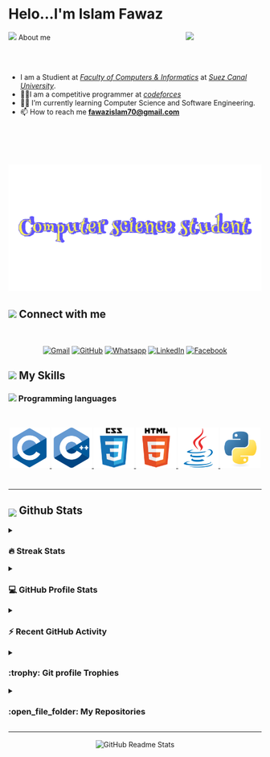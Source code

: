 <body>

<h1>Helo...I'm Islam Fawaz</h1>
<img src = "https://i.pinimg.com/originals/3f/7e/4e/3f7e4eff7c96e9fe4b8b4b1ff3f7bdb5.gif" width = 6.5%> About me

<img align="right" src="https://www.freecoursesandbooks.net/wp-content/uploads/2022/03/18a4949fc9c8067172d3b96e302e7097.gif" width=30%>

<br><br>	  
- I am a Studient at [*Faculty of Computers & Informatics*](http://suez.edu.eg/ar/%d9%83%d9%84%d9%8a%d8%a9-%d8%a7%d9%84%d8%ad%d8%a7%d8%b3%d8%a8%d8%a7%d8%aa-%d9%88%d8%a7%d9%84%d9%85%d8%b9%d9%84%d9%88%d9%85%d8%a7%d8%aa/) at [*Suez Canal University*](http://suez.edu.eg/ar/). 
- 👨‍💻I am a competitive programmer at [*codeforces*](https://codeforces.com/profile/islamfawaz)
- :student: I’m currently learning Computer Science and Software Engineering.
- 📫 How to reach me **fawazislam70@gmail.com**
<br><br><br><br>
	  
 #
 <p align="center">
<img src="https://github.com/Slama305/slama305/blob/main/5c3a5a33-5c96-46e0-b732-beeeb1b7c886.gif"/></p>
	

## <img src="https://github.com/7oSkaaa/7oSkaaa/blob/main/Images/Connect-with-me.gif?raw=true" width="10%"> Connect with me
<p align="center">
	<br><br>
	<a href="fawazislam70@gmail.com"><img img src="https://img.shields.io/badge/gmail-%23EA4335.svg?style=plastic&logo=gmail&logoColor=white" alt="Gmail"/></a>
	<a href="https://github.com/islamfawaz"><img src="https://img.shields.io/badge/github-%23181717.svg?style=plastic&logo=github&logoColor=white" alt="GitHub"/></a>
	<a href="https://wa.me/0201272582461"><img src="https://img.shields.io/badge/whatsapp-%2325D366.svg?style=plastic&logo=whatsapp&logoColor=white" alt="Whatsapp"/></a>
	<a href="https://www.linkedin.com/in/islam-fawaz-395b1122b/"><img src="https://img.shields.io/badge/linkedin-%230A66C2.svg?style=plastic&logo=linkedin&logoColor=white" alt="LinkedIn"/></a>
	<a href="https://www.facebook.com/profile.php?id=100009577968000"><img src="https://img.shields.io/badge/facebook-%231877F2.svg?style=plastic&logo=facebook&logoColor=white" alt="Facebook"/></a>
</p>


	
	
## <img src="https://media2.giphy.com/media/QssGEmpkyEOhBCb7e1/giphy.gif?cid=ecf05e47a0n3gi1bfqntqmob8g9aid1oyj2wr3ds3mg700bl&rid=giphy.gif" width ="3%"> My Skills
	
### <img src = "https://github.com/7oSkaaa/7oSkaaa/blob/main/Images/Programming_Languages.gif?raw=true" width=5%> Programming languages

<p align="center"> 
  &emsp; 
<p align="center"> <a href="https://www.cprogramming.com/" target="_blank" rel="noreferrer"> <img src="https://raw.githubusercontent.com/devicons/devicon/master/icons/c/c-original.svg" alt="c" width="80" height="80"/> </a> <a href="https://www.w3schools.com/cpp/" target="_blank" rel="noreferrer"> <img src="https://raw.githubusercontent.com/devicons/devicon/master/icons/cplusplus/cplusplus-original.svg" alt="cplusplus" width="80" height="80"/> </a> <a href="https://www.w3schools.com/css/" target="_blank" rel="noreferrer"> <img src="https://raw.githubusercontent.com/devicons/devicon/master/icons/css3/css3-original-wordmark.svg" alt="css3" width="80" height="80"/> </a> <a href="https://www.w3.org/html/" target="_blank" rel="noreferrer"> <img src="https://raw.githubusercontent.com/devicons/devicon/master/icons/html5/html5-original-wordmark.svg" alt="html5" width="80" height="80"/> </a> <a href="https://www.java.com" target="_blank" rel="noreferrer"> <img src="https://raw.githubusercontent.com/devicons/devicon/master/icons/java/java-original.svg" alt="java" width="80" height="80"/> </a> <a href="https://www.python.org" target="_blank" rel="noreferrer"> <img src="https://raw.githubusercontent.com/devicons/devicon/master/icons/python/python-original.svg" alt="python" width="80" height="80"/> </a> </p>
</body>

#
---

## <img src="https://media1.giphy.com/media/v1.Y2lkPTc5MGI3NjExYzFhYzJkMmQ2MWQ3ZGY3MDhjZTE3MDI2Mzk3NzE1OWQyZTRlMmYwMCZjdD1z/iY8CRBdQXODJSCERIr/giphy.gif" width=5% valign="bottom"> Github Stats

<details><summary><h3> 🔥 Streak Stats</h3></summary>

----	

<p align="center"><img src="https://github-readme-streak-stats.herokuapp.com/?user=slama305&theme=tokyonight_duo" alt="slama305" /></p>

</details>
  
<details><summary><h3>💻 GitHub Profile Stats</h3></summary>

----
	
<p align="center">
    <a href="https://github.com/anuraghazra/github-readme-stats">
	    <img alt="slama305's Github Stats" src="https://github-readme-stats.vercel.app/api?username=slama305&show_icons=true&count_private=true&locale=en&theme=tokyonight&layout=compact" height="230px"/></a>
	  <img src="https://github-readme-stats.vercel.app/api/top-langs?username=slama305&langs_count=10&show_icons=true&locale=en&theme=tokyonight" alt="slama305" height="230px"/>
<br/>

  <b>Note:</b> Top languages is only a metric of the languages my public code consists of and doesn't reflect experience or skill level.
  </p>
</details>

<details><summary><h3>⚡ Recent GitHub Activity</h3></summary>

----
	
<img src="https://github-readme-activity-graph.vercel.app/graph?username=islamfawaz&bg_color=1a1b27&color=aa82d9&line=628edb&point=64bfaf&area=true&hide_border=true)(https://github.com/ashutosh00710/github-readme-activity-graph)">
 
</details>

<details><summary> <h3> :trophy: Git profile Trophies </h3></summary>

----
	
<p align="center"> <a href="https://github.com/ryo-ma/github-profile-trophy"><img src="https://github-profile-trophy.vercel.app/?username=islamfawaz&layout=compact&theme=tokyonight&column=4&margin-w=15&margin-h=15" alt="slama305" /></a> </p>

	
</details>
	
<details><summary><h3> :open_file_folder: My Repositories </h3></summary>

----
  <div>
  <p align="center">
	<a href="https://github.com/islamfawaz/FrontEnd_SummerTrainig">
      		<img src="https://github-readme-stats.vercel.app/api/pin/?username=islamfawaz&repo=FrontEnd_SummerTrainig&theme=tokyonight" alt="GitHub Stats" />
    	</a>
	<a href="https://github.com/Slama305/slama305">
      		<img src="https://github-readme-stats.vercel.app/api/pin/?username=slama305&repo=slama305&theme=tokyonight" alt="GitHub Stats" />
    	</a>
	  <a href="https://github.com/Slama305/Projects_FrontEnd">
      		<img src="https://github-readme-stats.vercel.app/api/pin/?username=slama305&repo=Projects_FrontEnd&theme=tokyonight" alt="GitHub Stats" />
    	</a>
	  <a href="https://github.com/Slama305/my_templet">
      		<img src="https://github-readme-stats.vercel.app/api/pin/?username=slama305&repo=my_templet&theme=tokyonight" alt="GitHub Stats" />
    	</a>
	   <a href="https://github.com/Slama305/Linear_programing_problem">
      		<img src="https://github-readme-stats.vercel.app/api/pin/?username=slama305&repo=Linear_programing_problem&theme=tokyonight" alt="GitHub Stats" />
    	</a>
      <a href="https://github.com/Slama305/System_analysis">
      		<img src="https://github-readme-stats.vercel.app/api/pin/?username=slama305&repo=System_analysis&theme=tokyonight" alt="GitHub Stats" />
    	</a>
      <a href="https://github.com/Slama305/Project_File_Processing">
      		<img src="https://github-readme-stats.vercel.app/api/pin/?username=slama305&repo=Project_File_Processing&theme=tokyonight" alt="GitHub Stats" />
    	</a>
      <a href="https://github.com/Slama305/problem_solving_cpp">
      		<img src="https://github-readme-stats.vercel.app/api/pin/?username=slama305&repo=problem_solving_cpp&theme=tokyonight" alt="GitHub Stats" />
    	</a>
      <a href="https://github.com/Slama305/file_processing_byPython">
      		<img src="https://github-readme-stats.vercel.app/api/pin/?username=slama305&repo=file_processing_byPython&theme=tokyonight" alt="GitHub Stats" />
    	</a>
       <a href="https://github.com/Slama305/presntetion_Bio_computer">
      		<img src="https://github-readme-stats.vercel.app/api/pin/?username=slama305&repo=presntetion_Bio_computer&theme=tokyonight" alt="GitHub Stats" />
    	</a>
       <a href="https://github.com/Slama305/data-structure">
      		<img src="https://github-readme-stats.vercel.app/api/pin/?username=slama305&repo=data-structure&theme=tokyonight" alt="GitHub Stats" />
    	</a>
         <a href="https://github.com/Slama305/file_processing">
      		<img src="https://github-readme-stats.vercel.app/api/pin/?username=slama305&repo=file_processing&theme=tokyonight" alt="GitHub Stats" />
    	</a>
  </p>
</div>

  </details>
  
	
<hr>
<p align="center">
  <img  src="https://phoneky.co.uk/thumbs/screensavers/down/anime/naruto-vs-_VJYEPqKe.gif" align="center" alt="GitHub Readme Stats" />
